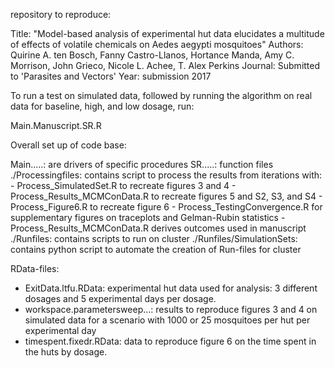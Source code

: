 repository to reproduce:

Title: "Model-based analysis of experimental hut data elucidates a multitude of effects of volatile chemicals on Aedes aegypti mosquitoes" 
Authors: Quirine A. ten Bosch, Fanny Castro-Llanos, Hortance Manda, Amy C. Morrison, John Grieco, Nicole L. Achee, T. Alex Perkins 
Journal: Submitted to 'Parasites and Vectors' 
Year: submission 2017

To run a test on simulated data, followed by running the algorithm on real data for baseline, high, and low dosage, run:

Main.Manuscript.SR.R

Overall set up of code base: 

Main.....: are drivers of specific procedures 
SR.....: function files 
./Processingfiles: contains script to process the results from iterations 
with: - Process_SimulatedSet.R to recreate figures 3 and 4
	  - Process_Results_MCMConData.R to recreate figures 5 and S2, S3, and S4
	  - Process_Figure6.R to recreate figure  6
	  - Process_TestingConvergence.R for supplementary figures on traceplots and Gelman-Rubin statistics
	  - Process_Results_MCMConData.R derives outcomes used in manuscript
./Runfiles: contains scripts to run on cluster 
./Runfiles/SimulationSets: contains python script to automate the creation of Run-files for cluster

RData-files:
- ExitData.ltfu.RData: experimental hut data used for analysis:  3 different dosages and 5 experimental days per dosage. 
- workspace.parametersweep...: results to reproduce figures 3 and 4 on simulated data for a scenario with 1000 or 25 mosquitoes per hut per experimental day
- timespent.fixedr.RData: data to reproduce figure 6 on the time spent in the huts by dosage.  

